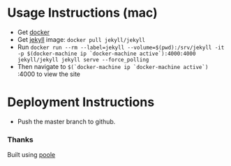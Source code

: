 # Usage Instructions (mac)

- Get [docker](https://docs.docker.com/engine/installation/)
- Get [jekyll](https://hub.docker.com/r/jekyll/jekyll/) image: `docker pull jekyll/jekyll`
- Run ``docker run --rm --label=jekyll --volume=$(pwd):/srv/jekyll -it -p $(docker-machine ip `docker-machine active`):4000:4000 jekyll/jekyll jekyll serve --force_polling``
- Then navigate to ``$(`docker-machine ip `docker-machine active`) ``:4000 to view the site

# Deployment Instructions

- Push the master branch to github.

### Thanks

Built using [poole](https://github.com/poole/poole)
